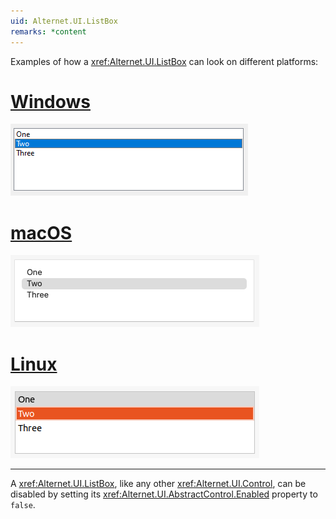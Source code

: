 ```yaml
---
uid: Alternet.UI.ListBox
remarks: *content
---
```


Examples of how a <xref:Alternet.UI.ListBox> can look on different platforms:

# [Windows](#tab/screenshot-windows)
![ListBox on Windows](images/listbox-windows.png)
# [macOS](#tab/screenshot-macos)
![ListBox on macOS](images/listbox-macos.png)
# [Linux](#tab/screenshot-linux)
![ListBox on Linux](images/listbox-linux.png)
***

A <xref:Alternet.UI.ListBox>, like any other <xref:Alternet.UI.Control>, can be disabled 
by setting its <xref:Alternet.UI.AbstractControl.Enabled> property to `false`.